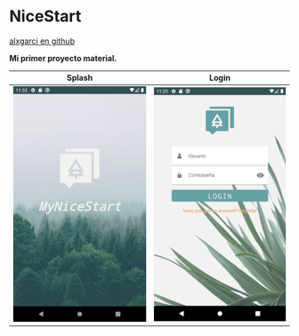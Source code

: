 # NiceStart
[alxgarci en github](https://github.com/alxgarci)

**Mi primer proyecto material.**

Splash | Login
-------|------
![](img/splash.png) | ![](img/login.png)
